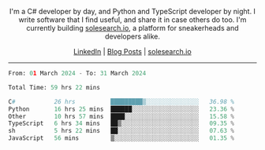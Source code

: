 <p align="center">I'm a C# developer by day, and Python and TypeScript developer by night. I write software that I find useful, and share it in case others do too. I'm currently building <a href="https://solesearch.io">solesearch.io</a>, a platform for sneakerheads and developers alike.</p>
<p align="center">
  <a href="https://www.linkedin.com/in/peter-rauscher">LinkedIn</a>
  |
  <a href="https://dev.to/peterrauscher">Blog Posts</a>
  |
  <a href="https://solesearch.io">solesearch.io</a>
</p>
<hr/>
<!--START_SECTION:waka-->

```python
From: 01 March 2024 - To: 31 March 2024

Total Time: 59 hrs 22 mins

C#           26 hrs          █████████▒░░░░░░░░░░░░░░░   36.98 %
Python       16 hrs 25 mins  ██████░░░░░░░░░░░░░░░░░░░   23.36 %
Other        10 hrs 57 mins  ████░░░░░░░░░░░░░░░░░░░░░   15.58 %
TypeScript   6 hrs 34 mins   ██▒░░░░░░░░░░░░░░░░░░░░░░   09.35 %
sh           5 hrs 22 mins   ██░░░░░░░░░░░░░░░░░░░░░░░   07.63 %
JavaScript   56 mins         ▒░░░░░░░░░░░░░░░░░░░░░░░░   01.35 %
```

<!--END_SECTION:waka-->
